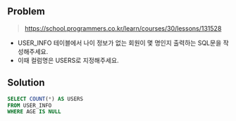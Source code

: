 ## Problem

> https://school.programmers.co.kr/learn/courses/30/lessons/131528
* USER_INFO 테이블에서 나이 정보가 없는 회원이 몇 명인지 출력하는 SQL문을 작성해주세요.
* 이때 컬럼명은 USERS로 지정해주세요.

## Solution

```sql
SELECT COUNT(*) AS USERS
FROM USER_INFO
WHERE AGE IS NULL
```
